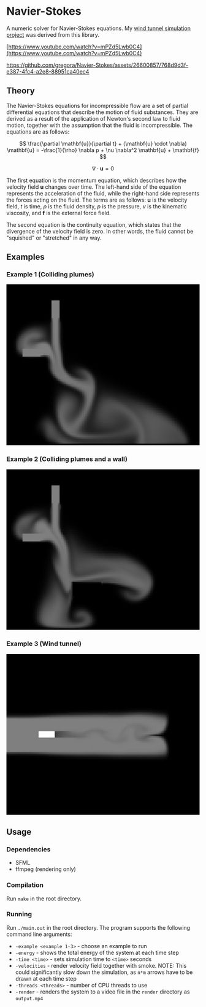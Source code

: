 # Navier-Stokes
A numeric solver for Navier-Stokes equations. My [wind tunnel simulation project](https://github.com/gregora/Wind-Tunnel) was derived from this library.

[https://www.youtube.com/watch?v=mPZd5Lwb0C4](https://www.youtube.com/watch?v=mPZd5Lwb0C4)

https://github.com/gregora/Navier-Stokes/assets/26600857/768d9d3f-e387-4fc4-a2e8-88951ca40ec4

## Theory

The Navier-Stokes equations for incompressible flow are a set of partial differential equations that describe the motion of fluid substances. They are derived as a result of the application of Newton's second law to fluid motion, together with the assumption that the fluid is incompressible. The equations are as follows:

$$
\frac{\partial \mathbf{u}}{\partial t} + (\mathbf{u} \cdot \nabla) \mathbf{u} = -\frac{1}{\rho} \nabla p + \nu \nabla^2 \mathbf{u} + \mathbf{f}
$$

$$
\nabla \cdot \mathbf{u} = 0
$$

The first equation is the momentum equation, which describes how the velocity field $\mathbf{u}$ changes over time. The left-hand side of the equation represents the acceleration of the fluid, while the right-hand side represents the forces acting on the fluid. The terms are as follows: $\mathbf{u}$ is the velocity field, $t$ is time, $\rho$ is the fluid density, $p$ is the pressure, $\nu$ is the kinematic viscosity, and $\mathbf{f}$ is the external force field.

The second equation is the continuity equation, which states that the divergence of the velocity field is zero. In other words, the fluid cannot be "squished" or "stretched" in any way.


## Examples

### Example 1 (Colliding plumes)
![Example 1](render/examples/example1.png)

### Example 2 (Colliding plumes and a wall)
![Example 2](render/examples/example2.png)

### Example 3 (Wind tunnel)
![Example 3](render/examples/example3.png)

## Usage

### Dependencies
* SFML
* ffmpeg (rendering only)

### Compilation
Run `make` in the root directory.

### Running
Run `./main.out` in the root directory. The program supports the following command line arguments:
* `-example <example 1-3>` - choose an example to run
* `-energy` - shows the total energy of the system at each time step
* `-time <time>` - sets simulation time to `<time>` seconds
* `-velocities` - render velocity field together with smoke. NOTE: This could significantly slow down the simulation, as `n*m` arrows have to be drawn at each time step
* `-threads <threads>` - number of CPU threads to use
* `-render` - renders the system to a video file in the `render` directory as `output.mp4`
